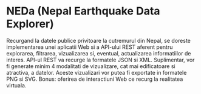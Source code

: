 # NEDa (Nepal Earthquake Data Explorer)

Recurgand la datele publice privitoare la cutremurul din Nepal, se doreste implementarea unei aplicatii Web si a API-ului REST aferent pentru explorarea, filtrarea, vizualizarea si, eventual, actualizarea informatiilor de interes. API-ul REST va recurge la formatele JSON si XML. Suplimentar, vor fi generate minim 4 modalitati de vizualizare, cat mai edificatoare si atractiva, a datelor. Aceste vizualizari vor putea fi exportate in formatele PNG si SVG. Bonus: oferirea de interactiuni Web ce recurg la realitatea virtuala.
